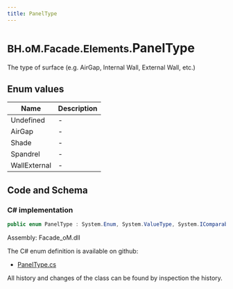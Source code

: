 ```yaml
---
title: PanelType
---
```


# <small>BH.oM.Facade.Elements.</small>**PanelType**

The type of surface (e.g. AirGap, Internal Wall, External Wall, etc.)

## Enum values

| Name            | Description                                                    |
|-----------------|----------------------------------------------------------------|
| Undefined |  -  |
| AirGap |  -  |
| Shade |  -  |
| Spandrel |  -  |
| WallExternal |  -  |


## Code and Schema

### C# implementation

``` C# title="C#"
public enum PanelType : System.Enum, System.ValueType, System.IComparable, System.ISpanFormattable, System.IFormattable, System.IConvertible
```

Assembly: Facade_oM.dll

The C# enum definition is available on github:

- [PanelType.cs](https://github.com/BHoM/BHoM/blob/develop/Facade_oM/Elements\Enums\PanelType.cs)

All history and changes of the class can be found by inspection the history.
